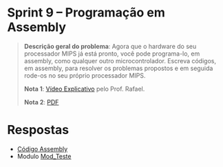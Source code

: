 # Sprint 9 – Programação em Assembly

> **Descrição geral do problema**: Agora que o hardware do seu processador MIPS já está pronto, você pode
programa-lo, em assembly, como qualquer outro microcontrolador. Escreva códigos, em assembly, para
resolver os problemas propostos e em seguida rode-os no seu próprio processador MIPS.
> 
> **Nota 1**: [Vídeo Explicativo](https://www.youtube.com/watch?v=UBtlr1dv4Uo) pelo Prof. Rafael.
> 
> **Nota 2**: [PDF](https://github.com/NibiruFT/CPU-MIPS/blob/main/Sprint%209/images/Sprint9%20-Assembly%20-%20CPU%20MIPS.pdf)

# Respostas

- [Código Assembly](https://github.com/NibiruFT/CPU-MIPS/blob/main/Sprint%209/respostas/Assembly%20Code.rtf)
- Modulo [Mod_Teste](https://github.com/NibiruFT/CPU-MIPS/blob/main/Sprint%209/respostas/Mod_Teste.v)
